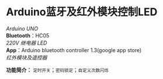 # Arduino蓝牙及红外模块控制LED
*Arduino UNO*  
**Bluetooth**：HC05  
*220V 继电器 LED*  
**App**：Arduino bluetooth controller 1.3(google app store)  
*红外模块及遥控器*

**功能简介：**
`定时开关`；`密码锁定`；`自定义次数闪烁`
